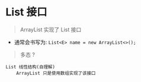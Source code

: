 # List 接口
> ArrayList 实现了 List 接口

* 通常会书写为: ```List<E> name = new ArrayList<>();```
> 多态 ?

```text
List 线性结构(自理解)
    ArrayList 只是使用数组实现了该接口
```